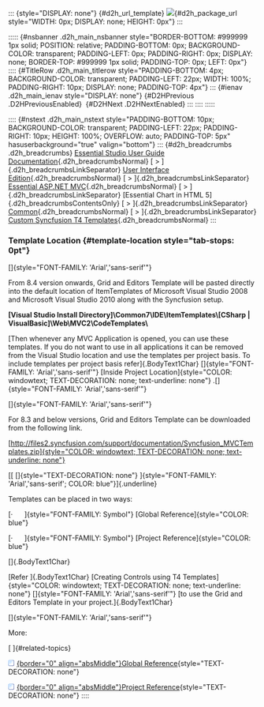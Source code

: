 ::: {style="DISPLAY: none"}
[](ms-xhelp:///?Id=d2h_url_template){#d2h_url_template} ![](!package_url!){#d2h_package_url style="WIDTH: 0px; DISPLAY: none; HEIGHT: 0px"}
:::

::::: {#nsbanner .d2h_main_nsbanner style="BORDER-BOTTOM: #999999 1px solid; POSITION: relative; PADDING-BOTTOM: 0px; BACKGROUND-COLOR: transparent; PADDING-LEFT: 0px; PADDING-RIGHT: 0px; DISPLAY: none; BORDER-TOP: #999999 1px solid; PADDING-TOP: 0px; LEFT: 0px"}
:::: {#TitleRow .d2h_main_titlerow style="PADDING-BOTTOM: 4px; BACKGROUND-COLOR: transparent; PADDING-LEFT: 22px; WIDTH: 100%; PADDING-RIGHT: 10px; DISPLAY: none; PADDING-TOP: 4px"}
::: {#ienav .d2h_main_ienav style="DISPLAY: none"}
[](ms-xhelp:///?Id=169dbe95-c9df-4cc9-b711-a253eb813db4){#D2HPrevious .D2HPreviousEnabled}  [](ms-xhelp:///?Id=e51b8fab-552d-4c64-90e1-88c3c22bf0b6){#D2HNext .D2HNextEnabled}
:::
::::
:::::

:::: {#nstext .d2h_main_nstext style="PADDING-BOTTOM: 10px; BACKGROUND-COLOR: transparent; PADDING-LEFT: 22px; PADDING-RIGHT: 10px; HEIGHT: 100%; OVERFLOW: auto; PADDING-TOP: 5px" hasuserbackground="true" valign="bottom"}
::: {#d2h_breadcrumbs .d2h_breadcrumbs}
[Essential Studio User Guide Documentation](ms-xhelp:///?Id=12457748-09e3-4d74-a240-8e049cedf030){.d2h_breadcrumbsNormal} [ \> ]{.d2h_breadcrumbsLinkSeparator} [User Interface Edition](ms-xhelp:///?Id=c29296b7-531c-413b-a0ec-488ca1f7f669){.d2h_breadcrumbsNormal} [ \> ]{.d2h_breadcrumbsLinkSeparator} [Essential ASP.NET MVC](ms-xhelp:///?Id=4b14e7d1-65c4-4f67-b1aa-2c37709905a5){.d2h_breadcrumbsNormal} [ \> ]{.d2h_breadcrumbsLinkSeparator} [Essential Chart in HTML 5]{.d2h_breadcrumbsContentsOnly} [ \> ]{.d2h_breadcrumbsLinkSeparator} [Common](ms-xhelp:///?Id=ff6ee035-7725-41a0-b9a0-81814171d21e){.d2h_breadcrumbsNormal} [ \> ]{.d2h_breadcrumbsLinkSeparator} [Custom Syncfusion T4 Templates](ms-xhelp:///?Id=169dbe95-c9df-4cc9-b711-a253eb813db4){.d2h_breadcrumbsNormal}
:::

### Template Location {#template-location style="tab-stops: 0pt"}

[]{style="FONT-FAMILY: 'Arial','sans-serif'"} 

From 8.4 version onwards, Grid and Editors Template will be pasted directly into the default location of ItemTemplates of Microsoft Visual Studio 2008 and Microsoft Visual Studio 2010 along with the Syncfusion setup.

**\[Visual Studio Install Directory\]\\Common7\\IDE\\ItemTemplates\\\[CSharp \| VisualBasic\]\\Web\\MVC2\\CodeTemplates\\**

[Then whenever any MVC Application is opened, you can use these templates. If you do not want to use in all applications it can be removed from the Visual Studio location and use the templates per project basis. To include templates per project basis refer]{.BodyText1Char} []{style="FONT-FAMILY: 'Arial','sans-serif'"} [Inside Project Location]{style="COLOR: windowtext; TEXT-DECORATION: none; text-underline: none"} .[]{style="FONT-FAMILY: 'Arial','sans-serif'"}

[]{style="FONT-FAMILY: 'Arial','sans-serif'"} 

For 8.3 and below versions, Grid and Editors Template can be downloaded from the following link.

[[http://files2.syncfusion.com/support/documentation/Syncfusion_MVCTemplates.zip]{style="COLOR: windowtext; TEXT-DECORATION: none; text-underline: none"}](http://files2.syncfusion.com/support/documentation/Syncfusion_MVCTemplates.zip)

[[ []{style="TEXT-DECORATION: none"} ]{style="FONT-FAMILY: 'Arial','sans-serif'; COLOR: blue"}]{.underline}  

Templates can be placed in two ways:

[·      ]{style="FONT-FAMILY: Symbol"} [Global Reference]{style="COLOR: blue"}

[·      ]{style="FONT-FAMILY: Symbol"} [Project Reference]{style="COLOR: blue"}

[]{.BodyText1Char} 

[Refer ]{.BodyText1Char} [Creating Controls using T4 Templates]{style="COLOR: windowtext; TEXT-DECORATION: none; text-underline: none"} []{style="FONT-FAMILY: 'Arial','sans-serif'"} [to use the Grid and Editors Template in your project.]{.BodyText1Char}

[]{style="FONT-FAMILY: 'Arial','sans-serif'"} 

More:

[ ]{#related-topics}

[![](button.gif){border="0" align="absMiddle"}Global Reference](ms-xhelp:///?Id=4f9d3e4e-2802-44be-87ed-4dcbdd1ba4ec){style="TEXT-DECORATION: none"}

[![](button.gif){border="0" align="absMiddle"}Project Reference](ms-xhelp:///?Id=7f4791ca-2cc8-4cb9-aabc-c8104eb002ac){style="TEXT-DECORATION: none"}
::::
